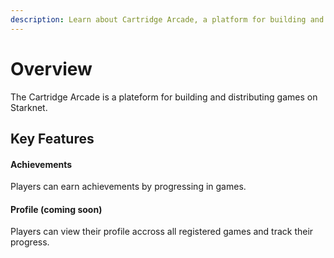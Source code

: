 ```yaml
---
description: Learn about Cartridge Arcade, a platform for building and distributing games on Starknet with features like achievements and player profiles.
---
```


# Overview

The Cartridge Arcade is a plateform for building and distributing games on Starknet.

## Key Features

#### Achievements

Players can earn achievements by progressing in games.

#### Profile (coming soon)

Players can view their profile accross all registered games and track their progress.
